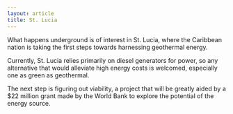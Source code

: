 ```yaml
---
layout: article
title: St. Lucia
---
```

What happens underground is of interest in St. Lucia, where the Caribbean nation is taking the first steps towards harnessing geothermal energy.

Currently, St. Lucia relies primarily on diesel generators for power, so any alternative that would alleviate high energy costs is welcomed, especially one as green as geothermal.

The next step is figuring out viability, a project that will be greatly aided by a $22 million grant made by the World Bank to explore the potential of the energy source.